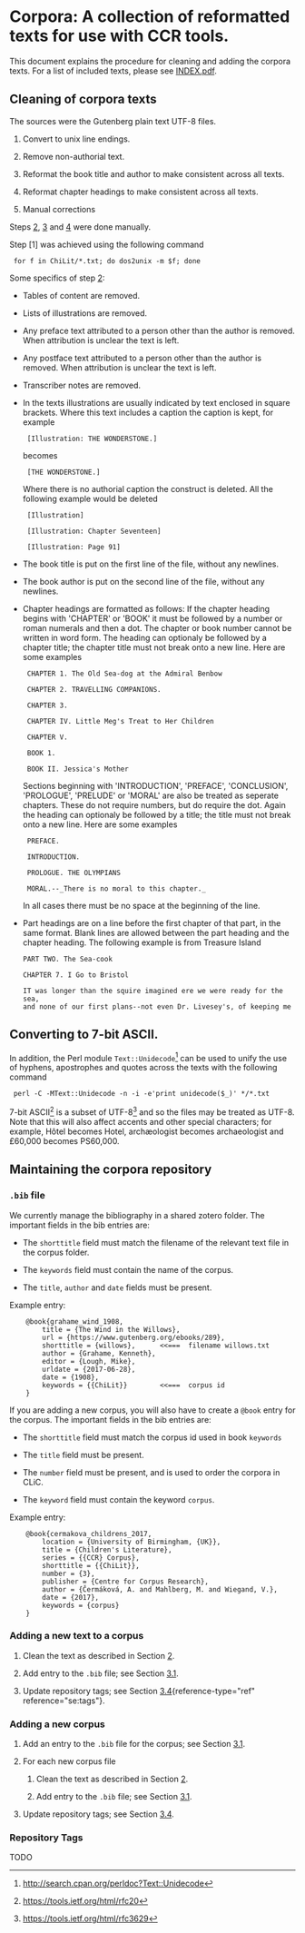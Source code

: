 # Corpora: A collection of reformatted texts for use with CCR tools.

This document explains the procedure for cleaning and adding the corpora texts. For a list of included texts, please see [INDEX.pdf](INDEX.pdf).


## <a name="se:cleaning"></a>Cleaning of corpora texts

The sources were the Gutenberg plain text UTF-8 files.

1. <a name="lst:line_endings"></a> Convert to unix line endings.

2. <a name="lst:non_auth"></a> Remove non-authorial text.

3. <a name="lst:title"></a> Reformat the book title and author to make consistent across all texts.

4. <a name="lst:chapters"></a> Reformat chapter headings to make consistent across all texts.

5. <a name="lst:manual"></a> Manual corrections

Steps [2](#lst:non_auth), [3](#lst:title) and [4](#lst:chapters) were done manually.

Step [1] was achieved using the following command

     for f in ChiLit/*.txt; do dos2unix -m $f; done 

Some specifics of step [2](#lst:non_auth):

-   Tables of content are removed.

-   Lists of illustrations are removed.

-   Any preface text attributed to a person other than the author is
    removed. When attribution is unclear the text is left.

-   Any postface text attributed to a person other than the author is
    removed. When attribution is unclear the text is left.

-   Transcriber notes are removed.

-   In the texts illustrations are usually indicated by text enclosed in
    square brackets. Where this text includes a caption the caption is
    kept, for example

         [Illustration: THE WONDERSTONE.] 

    becomes

         [THE WONDERSTONE.] 

    Where there is no authorial caption the construct is deleted. All
    the following example would be deleted

         [Illustration] 

         [Illustration: Chapter Seventeen] 

         [Illustration: Page 91] 

-   The book title is put on the first line of the file, without any
    newlines.

-   The book author is put on the second line of the file, without any
    newlines.

-   Chapter headings are formatted as follows: If the chapter heading
    begins with 'CHAPTER' or 'BOOK' it must be followed by a number or
    roman numerals and then a dot. The chapter or book number cannot be
    written in word form. The heading can optionaly be followed by a
    chapter title; the chapter title must not break onto a new line.
    Here are some examples

         CHAPTER 1. The Old Sea-dog at the Admiral Benbow

         CHAPTER 2. TRAVELLING COMPANIONS.

         CHAPTER 3.

         CHAPTER IV. Little Meg's Treat to Her Children

         CHAPTER V.

         BOOK 1.

         BOOK II. Jessica's Mother

    Sections beginning with 'INTRODUCTION', 'PREFACE', 'CONCLUSION',
    'PROLOGUE', 'PRELUDE' or 'MORAL' are also be treated as seperate
    chapters. These do not require numbers, but do require the dot.
    Again the heading can optionaly be followed by a title; the title
    must not break onto a new line. Here are some examples

         PREFACE.

         INTRODUCTION.

         PROLOGUE. THE OLYMPIANS

         MORAL.--_There is no moral to this chapter._

    In all cases there must be no space at the beginning of the line.

-   Part headings are on a line before the first chapter of that part,
    in the same format. Blank lines are allowed between the part heading
    and the chapter heading. The following example is from Treasure
    Island

        PART TWO. The Sea-cook

        CHAPTER 7. I Go to Bristol

        IT was longer than the squire imagined ere we were ready for the sea,
        and none of our first plans--not even Dr. Livesey's, of keeping me

## <a name="se:ASCII"></a>Converting to 7-bit ASCII.

In addition, the Perl module `Text::Unidecode`[^1] can be used to unify
the use of hyphens, apostrophes and quotes across the texts with the
following command

     perl -C -MText::Unidecode -n -i -e'print unidecode($_)' */*.txt 

7-bit ASCII[^2] is a subset of UTF-8[^3] and so the files may be treated
as UTF-8. Note that this will also affect accents and other special
characters; for example, Hôtel becomes Hotel, archæologist becomes
archaeologist and £60,000 becomes PS60,000.

## <a name="se:maintaining_repo"></a>Maintaining the corpora repository

### <a name="se:bib_file"></a>`.bib` file

We currently manage the bibliography in a shared zotero folder. The
important fields in the bib entries are:

-   The `shorttitle` field must match the filename of the relevant text
    file in the corpus folder.

-   The `keywords` field must contain the name of the corpus.

-   The `title`, `author` and `date` fields must be present.

Example entry:

        @book{grahame_wind_1908,
            title = {The Wind in the Willows},
            url = {https://www.gutenberg.org/ebooks/289},
            shorttitle = {willows},      <<===  filename willows.txt
            author = {Grahame, Kenneth},
            editor = {Lough, Mike},
            urldate = {2017-06-28},
            date = {1908},
            keywords = {{ChiLit}}        <<===  corpus id
        }

If you are adding a new corpus, you will also have to create a `@book`
entry for the corpus. The important fields in the bib entries are:

-   The `shorttitle` field must match the corpus id used in book
    `keywords`

-   The `title` field must be present.

-   The `number` field must be present, and is used to order the corpora
    in CLiC.

-   The `keyword` field must contain the keyword `corpus`.

Example entry:

        @book{cermakova_childrens_2017,
            location = {University of Birmingham, {UK}},
            title = {Children's Literature},
            series = {{CCR} Corpus},
            shorttitle = {{ChiLit}},
            number = {3},
            publisher = {Centre for Corpus Research},
            author = {Čermáková, A. and Mahlberg, M. and Wiegand, V.},
            date = {2017},
            keywords = {corpus}
        }

### Adding a new text to a corpus

1.  Clean the text as described in
    Section [2](#se:cleaning).

2.  Add entry to the `.bib` file; see
    Section [3.1](#se:bib_file).

3.  Update repository tags; see
    Section [3.4](#se:tags){reference-type="ref" reference="se:tags"}.

### Adding a new corpus

1.  Add an entry to the `.bib` file for the corpus; see
    Section [3.1](#se:bib_file).

2.  For each new corpus file

    1.  Clean the text as described in
        Section [2](#se:cleaning).

    2.  Add entry to the `.bib` file; see
        Section [3.1](#se:bib_file).

3.  Update repository tags; see
    Section [3.4](#se:tags).


### Repository Tags

TODO

[^1]: <http://search.cpan.org/perldoc?Text::Unidecode>

[^2]: <https://tools.ietf.org/html/rfc20>

[^3]: <https://tools.ietf.org/html/rfc3629>
